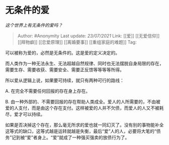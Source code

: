 # 无条件的爱
*这个世界上有无条件的爱吗？*

> Author: #Anonymity
> Last update: *23/07/2021*
> Link: [[爱]] [[无爱信仰]] [[拜物癖]] [[恋爱原理]] [[离婚要事]] [[重组家庭的难题]]
> Tag:

可以被称为爱的，必然是无条件的。这是爱的定义决定的。

而人类作为一种无法永生、无法超越自然规律、同时也无法摆脱自身局限的存在，需要生存、需要收获、需要安全、需要正反馈等等等等所得。

所以爱从逻辑上说，如果要可持续，就只有两种可行的路线：

A. 在完全不需要任何回报的存在身上存在。

B. 由一种外部的、不需要回报的存在帮助人类成全。爱人的人所需要的，不由被爱的人支付，而是由这个存在支付。这样被爱的人并不欠债，而爱人的人又不被耗尽，爱才可以持续。

如果是否决掉这个存在，那么毫无所求的爱也就一同幻灭了。没有别的事物能补全这等式的缺口，这等式越是运转就越是失衡，最后“爱”人的人，必要将大笔的“债务”记到被“爱”者身上。“爱”就成了一种强买强卖的放债行为了。
